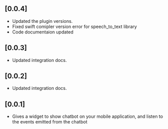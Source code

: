 ## [0.0.4]

* Updated the plugin versions.
* Fixed swift comipler version error for speech_to_text library
* Code documentaion updated

## [0.0.3]

* Updated integration docs.

## [0.0.2]

* Updated integration docs.

## [0.0.1]

* Gives a widget to show chatbot on your mobile application, and listen to the events emitted from the chatbot

